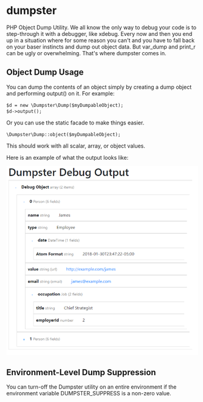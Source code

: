 # dumpster

PHP Object Dump Utility. We all know the only way to debug your code is to step-through it with a debugger, like xdebug. Every now and then you end up in a situation where for some reason you can't and you have to fall back on your baser instincts and dump out object data. But var_dump and print_r can be ugly or overwhelming. That's where dumpster comes in.

## Object Dump Usage

You can dump the contents of an object simply by creating a dump object and performing output() on it. For example:

    $d = new \Dumpster\Dump($myDumpableObject);
    $d->output();

Or you can use the static facade to make things easier.

    \Dumpster\Dump::object($myDumpableObject);

This should work with all scalar, array, or object values.

Here is an example of what the output looks like:

![Image of Example](./doc/example-output.png)


## Environment-Level Dump Suppression

You can turn-off the Dumpster utility on an entire environment if the environment variable DUMPSTER_SUPPRESS is a non-zero value.

